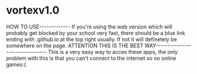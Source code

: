 # vortexv1.0
HOW TO USE-------------
If you're using the web version which will probably get blocked by your school very fast, there should be a blue link ending with .github.io at the top right usually. If not it will definetely be somewhere on the page.
ATTENTION THIS IS THE BEST WAY--------------------------------
This is a very easy way to acces these apps, the only problem with this is that you can't connect to the internet so no online games:(
